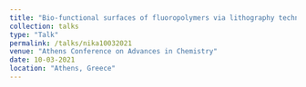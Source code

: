 ```yaml
---
title: "Bio-functional surfaces of fluoropolymers via lithography techniques"
collection: talks
type: "Talk"
permalink: /talks/nika10032021
venue: "Athens Conference on Advances in Chemistry"
date: 10-03-2021
location: "Athens, Greece"
---
```



